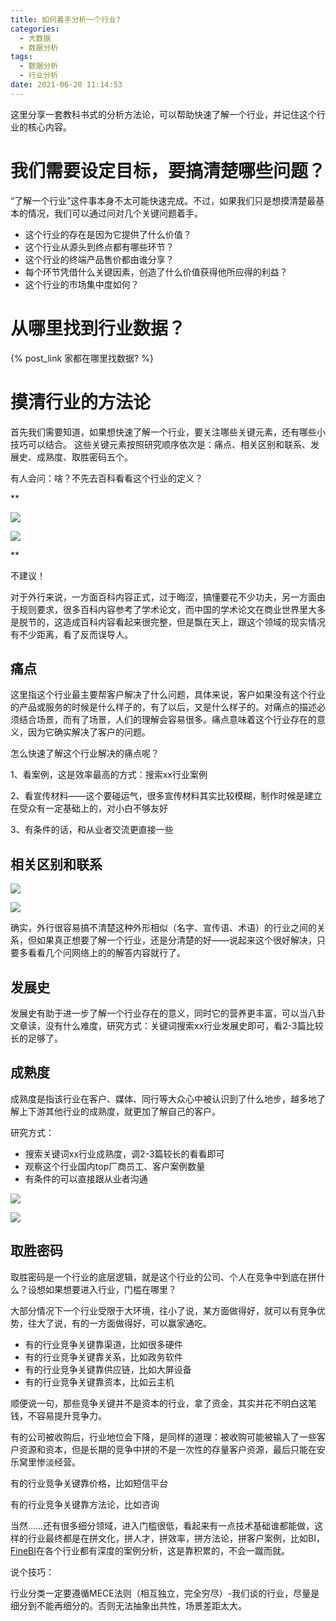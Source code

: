 ```yaml
---
title: 如何着手分析一个行业?
categories:
  - 大数据
  - 数据分析
tags:
  - 数据分析
  - 行业分析
date: 2021-06-20 11:14:53
---
```


这里分享一套教科书式的分析方法论，可以帮助快速了解一个行业，并记住这个行业的核心内容。

# 我们需要设定目标，要搞清楚哪些问题？

“了解一个行业”这件事本身不太可能快速完成。不过，如果我们只是想摸清楚最基本的情况，我们可以通过问对几个关键问题着手。

*   这个行业的存在是因为它提供了什么价值？
*   这个行业从源头到终点都有哪些环节？
*   这个行业的终端产品售价都由谁分享？
*   每个环节凭借什么关键因素，创造了什么价值获得他所应得的利益？
*   这个行业的市场集中度如何？

# 从哪里找到行业数据？

{% post_link 家都在哪里找数据? %}

# 摸清行业的方法论

首先我们需要知道，如果想快速了解一个行业，要关注哪些关键元素，还有哪些小技巧可以结合。
这些关键元素按照研究顺序依次是：痛点、相关区别和联系、发展史、成熟度、取胜密码五个。

有人会问：啥？不先去百科看看这个行业的定义？

**

![](https://pic2.zhimg.com/50/v2-6c26fdd6ab5d78c25b7a6a6d18985cde_hd.jpg?source=1940ef5c)

![](https://pic2.zhimg.com/80/v2-6c26fdd6ab5d78c25b7a6a6d18985cde_720w.jpg?source=1940ef5c)

**

不建议！

对于外行来说，一方面百科内容正式，过于晦涩，搞懂要花不少功夫，另一方面由于规则要求，很多百科内容参考了学术论文，而中国的学术论文在商业世界里大多是脱节的，这造成百科内容看起来很完整，但是飘在天上，跟这个领域的现实情况有不少距离，看了反而误导人。

## 痛点

这里指这个行业最主要帮客户解决了什么问题，具体来说，客户如果没有这个行业的产品或服务的时候是什么样子的，有了以后，又是什么样子的。对痛点的描述必须结合场景，而有了场景，人们的理解会容易很多。痛点意味着这个行业存在的意义，因为它确实解决了客户的问题。

怎么快速了解这个行业解决的痛点呢？

1、看案例，这是效率最高的方式：搜索xx行业案例

2、看宣传材料——这个要碰运气，很多宣传材料其实比较模糊，制作时候是建立在受众有一定基础上的，对小白不够友好

3、有条件的话，和从业者交流更直接一些

## 相关区别和联系

![](https://pic1.zhimg.com/50/v2-c3885930af05e74905fbea30f1c1ed5f_hd.jpg?source=1940ef5c)

![](https://pic1.zhimg.com/80/v2-c3885930af05e74905fbea30f1c1ed5f_720w.jpg?source=1940ef5c)

确实，外行很容易搞不清楚这种外形相似（名字、宣传语、术语）的行业之间的关系，但如果真正想要了解一个行业，还是分清楚的好——说起来这个很好解决，只要多看看几个问网络上的的解答内容就行了。

## 发展史

发展史有助于进一步了解一个行业存在的意义，同时它的营养更丰富，可以当八卦文章读，没有什么难度，研究方式：关键词搜索xx行业发展史即可，看2-3篇比较长的足够了。

## 成熟度

成熟度是指该行业在客户、媒体、同行等大众心中被认识到了什么地步，越多地了解上下游其他行业的成熟度，就更加了解自己的客户。

研究方式：

*   搜索关键词xx行业成熟度，调2-3篇较长的看看即可
*   观察这个行业国内top厂商员工、客户案例数量
*   有条件的可以直接跟从业者沟通

![](https://pic4.zhimg.com/50/v2-9079d78e614012e3fd6cb72da68797ff_hd.jpg?source=1940ef5c)

![](https://pic4.zhimg.com/80/v2-9079d78e614012e3fd6cb72da68797ff_720w.jpg?source=1940ef5c)

## 取胜密码

取胜密码是一个行业的底层逻辑，就是这个行业的公司、个人在竞争中到底在拼什么？设想如果想要进入行业，门槛在哪里？

大部分情况下一个行业受限于大环境，往小了说，某方面做得好，就可以有竞争优势，往大了说，有的一方面做得好，可以赢家通吃。

*   有的行业竞争关键靠渠道，比如很多硬件
*   有的行业竞争关键靠关系，比如政务软件
*   有的行业竞争关键靠供应链，比如大屏设备
*   有的行业竞争关键靠资本，比如云主机

顺便说一句，那些竞争关键并不是资本的行业，拿了资金，其实并花不明白这笔钱，不容易提升竞争力。

有的公司被收购后，行业地位会下降，是同样的道理：被收购可能被输入了一些客户资源和资本，但是长期的竞争中拼的不是一次性的存量客户资源，最后只能在安乐窝里惨淡经营。

有的行业竞争关键靠价格，比如短信平台

有的行业竞争关键靠方法论，比如咨询

当然……还有很多细分领域，进入门槛很低，看起来有一点技术基础谁都能做，这样的行业最终都是在拼文化，拼人才，拼效率，拼方法论，拼客户案例，比如BI，[FineBI](https://link.zhihu.com/?target=http%3A//www.finebi.com/%3Futm_source%3Dmedia%26utm_medium%3Dzhihu)在各个行业都有深度的案例分析，这是靠积累的，不会一蹴而就。

说个技巧：

行业分类一定要遵循MECE法则（相互独立，完全穷尽）-我们谈的行业，尽量是细分到不能再细分的。否则无法抽象出共性，场景差距太大。